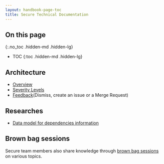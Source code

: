 ```yaml
---
layout: handbook-page-toc
title: Secure Technical Documentation
---
```


## On this page
{:.no_toc .hidden-md .hidden-lg}

- TOC
{:toc .hidden-md .hidden-lg}

## Architecture

- [Overview](./overview/)
- [Severity Levels](./severity-levels/)
- [Feedback](./feedback)(Dismiss, create an issue or a Merge Request)

## Researches

- [Data model for dependencies information](./data-model-for-dependencies-information)

## Brown bag sessions

Secure team members also share knowledge through [brown bag sessions](https://gitlab.com/gitlab-org/secure/brown-bag-sessions#brown-bag-sessions) on various topics.
